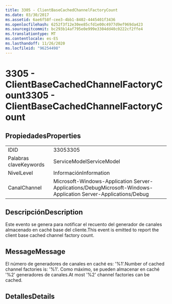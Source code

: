 ```yaml
---
title: 3305 - ClientBaseCachedChannelFactoryCount
ms.date: 03/30/2017
ms.assetid: 6ae6f58f-cee3-4bb1-8402-4445401f3436
ms.openlocfilehash: 6252f3f12e30ee85cfd1e00c4977d9ef969da423
ms.sourcegitcommit: bc293b14af795e0e999e3304dd40c0222cf2ffe4
ms.translationtype: MT
ms.contentlocale: es-ES
ms.lasthandoff: 11/26/2020
ms.locfileid: "96254498"
---
```

# <a name="3305---clientbasecachedchannelfactorycount"></a><span data-ttu-id="72f90-102">3305 - ClientBaseCachedChannelFactoryCount</span><span class="sxs-lookup"><span data-stu-id="72f90-102">3305 - ClientBaseCachedChannelFactoryCount</span></span>

## <a name="properties"></a><span data-ttu-id="72f90-103">Propiedades</span><span class="sxs-lookup"><span data-stu-id="72f90-103">Properties</span></span>  
  
|||  
|-|-|  
|<span data-ttu-id="72f90-104">ID</span><span class="sxs-lookup"><span data-stu-id="72f90-104">ID</span></span>|<span data-ttu-id="72f90-105">3305</span><span class="sxs-lookup"><span data-stu-id="72f90-105">3305</span></span>|  
|<span data-ttu-id="72f90-106">Palabras clave</span><span class="sxs-lookup"><span data-stu-id="72f90-106">Keywords</span></span>|<span data-ttu-id="72f90-107">ServiceModel</span><span class="sxs-lookup"><span data-stu-id="72f90-107">ServiceModel</span></span>|  
|<span data-ttu-id="72f90-108">Nivel</span><span class="sxs-lookup"><span data-stu-id="72f90-108">Level</span></span>|<span data-ttu-id="72f90-109">Información</span><span class="sxs-lookup"><span data-stu-id="72f90-109">Information</span></span>|  
|<span data-ttu-id="72f90-110">Canal</span><span class="sxs-lookup"><span data-stu-id="72f90-110">Channel</span></span>|<span data-ttu-id="72f90-111">Microsoft-Windows-Application Server-Applications/Debug</span><span class="sxs-lookup"><span data-stu-id="72f90-111">Microsoft-Windows-Application Server-Applications/Debug</span></span>|  
  
## <a name="description"></a><span data-ttu-id="72f90-112">Descripción</span><span class="sxs-lookup"><span data-stu-id="72f90-112">Description</span></span>  

 <span data-ttu-id="72f90-113">Este evento se genera para notificar el recuento del generador de canales almacenado en caché base del cliente.</span><span class="sxs-lookup"><span data-stu-id="72f90-113">This event is emitted to report the client base cached channel factory count.</span></span>  
  
## <a name="message"></a><span data-ttu-id="72f90-114">Message</span><span class="sxs-lookup"><span data-stu-id="72f90-114">Message</span></span>  

 <span data-ttu-id="72f90-115">El número de generadores de canales en caché es: '%1'.</span><span class="sxs-lookup"><span data-stu-id="72f90-115">Number of cached channel factories is: '%1'.</span></span>  <span data-ttu-id="72f90-116">Como máximo, se pueden almacenar en caché '%2' generadores de canales.</span><span class="sxs-lookup"><span data-stu-id="72f90-116">At most '%2' channel factories can be cached.</span></span>  
  
## <a name="details"></a><span data-ttu-id="72f90-117">Detalles</span><span class="sxs-lookup"><span data-stu-id="72f90-117">Details</span></span>
